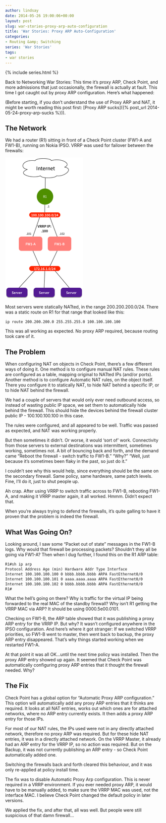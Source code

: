 ```yaml
---
author: lindsay
date: 2014-05-26 19:00:06+00:00
layout: post
slug: war-stories-proxy-arp-auto-configuration
title: 'War Stories: Proxy ARP Auto-Configuration'
categories:
- Routing &amp; Switching
series: 'War Stories'
tags:
- war stories
---
```


{% include series.html %}

Back to Networking War Stories: This time it’s proxy ARP, Check Point, and more admissions that just occasionally, the firewall is actually at fault. This time I got caught out by proxy ARP configuration. Here’s what happened:

(Before starting, if you don’t understand the use of Proxy ARP and NAT, it might be worth reading this post first: [Proxy ARP sucks]({% post_url 2014-05-24-proxy-arp-sucks %})).


## The Network


We had a router (R1) sitting in front of a Check Point cluster (FW1-A and FW1-B), running on Nokia IPSO. VRRP was used for failover between the firewalls:

![Proxy ARP Problem](/assets/2014/05/Proxy-ARP-Problem.png)

Most servers were statically NATted, in the range 200.200.200.0/24. There was a static route on R1 for that range that looked like this:


```text
ip route 200.200.200.0 255.255.255.0 100.100.100.100
```


This was all working as expected. No proxy ARP required, because routing took care of it.


## The Problem


When configuring NAT on objects in Check Point, there’s a few different ways of doing it. One method is to configure manual NAT rules. These rules are configured as a table, mapping original to NATted IPs (and/or ports). Another method is to configure Automatic NAT rules, on the object itself. There you configure it to statically NAT, to hide NAT behind a specific IP, or to hide NAT behind the firewall.

We had a couple of servers that would only ever need outbound access, so instead of wasting public IP space, we set them to automatically hide behind the firewall. This should hide the devices behind the firewall cluster public IP - 100.100.100.100 in this case.

The rules were configured, and all appeared to be well. Traffic was passed as expected, and NAT was working properly.

But then sometimes it didn’t. Or worse, it would ‘sort of’ work. Connectivity from those servers to external destinations was intermittent, sometimes working, sometimes not. A bit of bouncing back and forth, and the demand came “Reboot the firewall - switch traffic to FW1-B.” “Why?” “Well, just because it’s sometimes been flaky in the past, so just do it.”

I couldn’t see why this would help, since everything should be the same on the secondary firewall. Same policy, same hardware, same patch levels. Fine, I’ll do it, just to shut people up.

Ah crap. After using VRRP to switch traffic across to FW1-B, rebooting FW1-A, and making it VRRP master again, it all worked. Hmmm. Didn’t expect that.

When you’re always trying to defend the firewalls, it’s quite galling to have it proven that the problem is indeed the firewall.


## What Was Going On?


Looking around, I saw some “Packet out of state” messages in the FW1-B logs. Why would that firewall be processing packets? Shouldn’t they all be going via FW1-A? Then when I dug further, I found this on the R1 ARP table:


```text
R1#sh ip arp
Protocol Address Age (min) Hardware Addr Type Interface
Internet 100.100.100.100 0 bbbb.bbbb.bbbb ARPA FastEthernet0/0
Internet 100.100.100.101 0 aaaa.aaaa.aaaa ARPA FastEthernet0/0
Internet 100.100.100.102 0 bbbb.bbbb.bbbb ARPA FastEthernet0/0
R1#
```


What the hell’s going on there? Why is traffic for the virtual IP being forwarded to the real MAC of the standby firewall? Why isn’t R1 getting the VRRP MAC via ARP? It should be using 0000.5e00.0101.

Checking on FW1-B, the ARP table showed that it was publishing a proxy ARP entry for the VRRP IP. But why? It wasn’t configured anywhere in the IPSO configuration. And here’s where it got stranger: If we switched VRRP priorities, so FW1-B went to master, then went back to backup, the proxy ARP entry disappeared. That’s why things started working when we restarted FW1-A.

At that point it was all OK…until the next time policy was installed. Then the proxy ARP entry showed up again. It seemed that Check Point was automatically configuring proxy ARP entries that it thought the firewall needed. Why?


## The Fix


Check Point has a global option for “Automatic Proxy ARP configuration.” This option will automatically add any proxy ARP entries that it thinks are required. It looks at all NAT entries, works out which ones are for attached networks, where no ARP entry currently exists. It then adds a proxy ARP entry for those IPs.

For most of our NAT rules, the IPs used were not in any directly attached network, therefore no proxy ARP was required. But for these hide NAT entries, it was in a directly attached network. On the VRRP Master, it already had an ARP entry for the VRRP IP, so no action was required. But on the Backup, it was not currently publishing an ARP entry - so Check Point automatically added one.

Switching the firewalls back and forth cleared this behaviour, and it was only re-applied at policy install time.

The fix was to disable Automatic Proxy Arp configuration. This is never required in a VRRP environment. If you ever needed proxy ARP, it would have to be manually added, to make sure the VRRP MAC was used, not the interface MAC. I believe Check Point changed the default policy in later versions.

We applied the fix, and after that, all was well. But people were still suspicious of that damn firewall…
